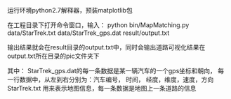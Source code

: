 运行环境python2.7解释器，预装matplotlib包

在工程目录下打开命令窗口，输入：
	python bin/MapMatching.py data/StarTrek.txt data/StarTrek_gps.dat result/output.txt

输出结果就会在result目录的output.txt中，同时会输出道路可视化结果在output.txt所在目录的pic文件夹下

其中：
StarTrek_gps.dat的每一条数据是某一辆汽车的一个gps坐标和朝向， 每一行数据中，从左到右分别为：汽车编号， 时间， 经度，维度，速度，方向
StarTrek.txt 用来表示地图信息，每一条数据是地图上一条道路的信息
